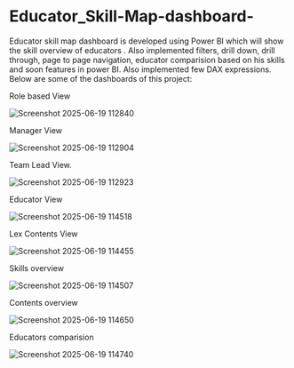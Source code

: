 # Educator_Skill-Map-dashboard-

Educator skill map dashboard is developed using Power BI which will show the skill overview of educators . Also implemented filters, drill down, drill through, page to page navigation, educator comparision based on his skills and soon features in power BI. Also implemented few DAX expressions. Below are  some of the dashboards of this project:



Role based View 

![Screenshot 2025-06-19 112840](https://github.com/user-attachments/assets/d3026f8a-c778-49eb-9af9-f96591e5e8a2)


Manager View

![Screenshot 2025-06-19 112904](https://github.com/user-attachments/assets/7e1f1d89-3fc9-445f-82f9-a644fad9356c)


Team Lead View.

![Screenshot 2025-06-19 112923](https://github.com/user-attachments/assets/fea4a73f-f987-4ae8-a744-e6f798d6af25)


Educator View

![Screenshot 2025-06-19 114518](https://github.com/user-attachments/assets/ab450daf-d30e-460a-9bbe-6cdc6a557099)


Lex Contents View

![Screenshot 2025-06-19 114455](https://github.com/user-attachments/assets/b957615f-91c7-4d07-9fa0-d4af10d68836)


Skills overview

![Screenshot 2025-06-19 114507](https://github.com/user-attachments/assets/eeb7acfd-cfb6-400f-b553-202119ea4787)


Contents overview

![Screenshot 2025-06-19 114650](https://github.com/user-attachments/assets/61ebde7b-3dc8-46db-9f91-d6c1cef70765)


Educators comparision

![Screenshot 2025-06-19 114740](https://github.com/user-attachments/assets/5a10d135-2681-47ed-a975-65e309b96721)

